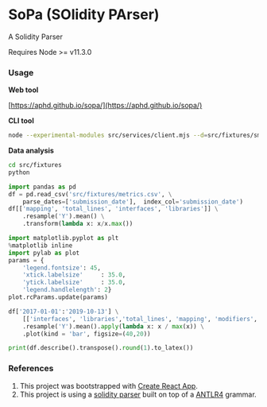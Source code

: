 # SoPa (SOlidity PArser)

A Solidity Parser

Requires Node >= v11.3.0

### Usage

**Web tool**

[https://aphd.github.io/sopa/](https://aphd.github.io/sopa/)

**CLI tool**

```bash
node --experimental-modules src/services/client.mjs --d=src/fixtures/smart-contracts/ --o /tmp/metrics.csv
```

**Data analysis**

```bash
cd src/fixtures
python
```

```python
import pandas as pd
df = pd.read_csv('src/fixtures/metrics.csv', \
    parse_dates=['submission_date'],  index_col='submission_date')
df[['mapping', 'total_lines', 'interfaces', 'libraries']] \
    .resample('Y').mean() \
    .transform(lambda x: x/x.max())
```

```python
import matplotlib.pyplot as plt
%matplotlib inline
import pylab as plot
params = {
    'legend.fontsize': 45,
    'xtick.labelsize'     : 35.0,
    'ytick.labelsize'     : 35.0,
    'legend.handlelength': 2}
plot.rcParams.update(params)

df['2017-01-01':'2019-10-13'] \
    [['interfaces', 'libraries','total_lines', 'mapping', 'modifiers', 'bytecode' ]] \
    .resample('Y').mean().apply(lambda x: x / max(x)) \
    .plot(kind = 'bar', figsize=(40,20))

```

```python
print(df.describe().transpose().round(1).to_latex())
```

### References 
1. This project was bootstrapped with [Create React App](https://github.com/facebook/create-react-app).
3. This project is using a [solidity parser](https://github.com/federicobond/solidity-parser-antlr) built on top of a [ANTLR4](https://github.com/antlr/antlr4) grammar.
